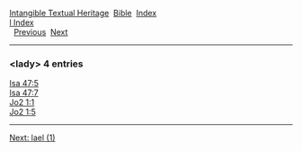 [Intangible Textual Heritage](../../index)  [Bible](../index) 
[Index](index)   
[l Index](_l_)  
  [Previous](c06579)  [Next](c06581) 

------------------------------------------------------------------------

### &lt;lady&gt; 4 entries

[Isa 47:5](../kjv/isa047.htm#005)  
[Isa 47:7](../kjv/isa047.htm#007)  
[Jo2 1:1](../kjv/jo2001.htm#001)  
[Jo2 1:5](../kjv/jo2001.htm#005)  

------------------------------------------------------------------------

[Next: lael (1)](c06581)
